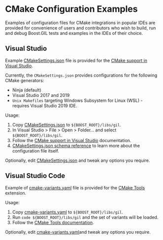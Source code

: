 # CMake Configuration Examples

Examples of configuration files for CMake integrations in popular IDEs are provided
for convenience of users and contributors who wish to build, run and debug
Boost.GIL tests and examples in the IDEs of their choice.

## Visual Studio

Example [CMakeSettings.json](CMakeSettings.json) file is provided for
the [CMake support in Visual Studio](https://go.microsoft.com//fwlink//?linkid=834763).

Currently, the `CMakeSettings.json` provides configurations for the following
CMake generators:
- Ninja (default)
- Visual Studio 2017 and 2019
- `Unix Makefiles` targeting Windows Subsystem for Linux (WSL) - requires Visual Studio 2019 IDE.

Usage:

1. Copy [CMakeSettings.json](CMakeSettings.json) to `${BOOST_ROOT}/libs/gil`.
2. In Visual Studio > File > Open > Folder... and select `${BOOST_ROOT}/libs/gil`.
3. Follow the [CMake support in Visual Studio](https://go.microsoft.com//fwlink//?linkid=834763) documentation.
4. [CMakeSettings.json schema reference](https://docs.microsoft.com/en-us/cpp/build/cmakesettings-reference?view=vs-2017)
   to learn more about the configuration file itself.

Optionally, edit [CMakeSettings.json](CMakeSettings.json) and tweak any options you require.

## Visual Studio Code

Example of [cmake-variants.yaml](cmake-variants.yaml) file is provided for
the [CMake Tools](https://github.com/vector-of-bool/vscode-cmake-tools) extension.

Usage:

1. Copy [cmake-variants.yaml](cmake-variants.yaml) to `${BOOST_ROOT}/libs/gil`.
2. Run `code ${BOOST_ROOT}/libs/gil` and the set of variants will be loaded.
3. Follow the [CMake Tools documentation](https://vector-of-bool.github.io/docs/vscode-cmake-tools/index.html).

Optionally, edit [cmake-variants.yaml](cmake-variants.yaml)and tweak any options you require.
